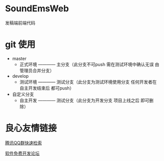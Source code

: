 # SoundEmsWeb
发稿端前端代码
# git 使用
* master    
    * 正式环境  ————  主分支（此分支不可push 需在测试环境中确认无误 由管理员合并分支）
* develop   
    * 测试环境  ————  测试分支（此分支为测试环境使用分支 任何开发者在自主开发结束后 都可push）
* 自定义分支 
    * 自主开发  ————  测试分支（此分支为开发分支 项目上线之后 即可删除）

 # 良心友情链接

[腾讯QQ群快速检索](http://u.720life.cn/s/8cf73f7c)

[软件免费开发论坛](http://u.720life.cn/s/bbb01dc0)